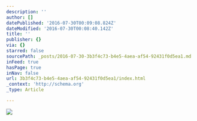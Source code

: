 ```yaml
---
description: ''
author: []
datePublished: '2016-07-30T00:09:08.824Z'
dateModified: '2016-07-30T00:08:40.142Z'
title: ''
publisher: {}
via: {}
starred: false
sourcePath: _posts/2016-07-30-3b3f4c73-b4e5-4aea-af54-92431f0d5ea1.md
inFeed: true
hasPage: true
inNav: false
url: 3b3f4c73-b4e5-4aea-af54-92431f0d5ea1/index.html
_context: 'http://schema.org'
_type: Article

---
```

![](https://the-grid-user-content.s3-us-west-2.amazonaws.com/f002892e-d79c-470b-aad3-8318520d5483.png)